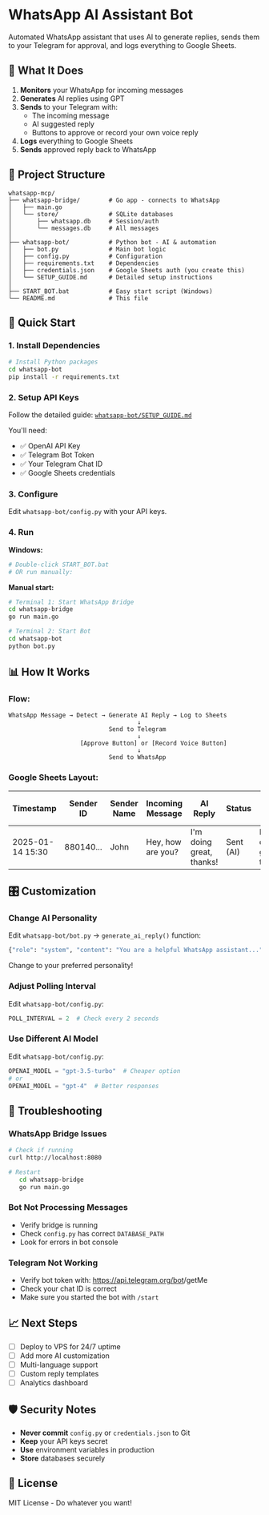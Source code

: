 # WhatsApp AI Assistant Bot

Automated WhatsApp assistant that uses AI to generate replies, sends them to your Telegram for approval, and logs everything to Google Sheets.

## 🎯 What It Does

1. **Monitors** your WhatsApp for incoming messages
2. **Generates** AI replies using GPT
3. **Sends** to your Telegram with:
   - The incoming message
   - AI suggested reply
   - Buttons to approve or record your own voice reply
4. **Logs** everything to Google Sheets
5. **Sends** approved reply back to WhatsApp

## 📁 Project Structure

```
whatsapp-mcp/
├── whatsapp-bridge/        # Go app - connects to WhatsApp
│   ├── main.go
│   └── store/              # SQLite databases
│       ├── whatsapp.db     # Session/auth
│       └── messages.db     # All messages
│
├── whatsapp-bot/           # Python bot - AI & automation
│   ├── bot.py              # Main bot logic
│   ├── config.py           # Configuration
│   ├── requirements.txt    # Dependencies
│   ├── credentials.json    # Google Sheets auth (you create this)
│   └── SETUP_GUIDE.md      # Detailed setup instructions
│
├── START_BOT.bat           # Easy start script (Windows)
└── README.md               # This file
```

## 🚀 Quick Start

### 1. **Install Dependencies**

   ```bash
# Install Python packages
cd whatsapp-bot
pip install -r requirements.txt
```

### 2. **Setup API Keys**

Follow the detailed guide: [`whatsapp-bot/SETUP_GUIDE.md`](whatsapp-bot/SETUP_GUIDE.md)

You'll need:
- ✅ OpenAI API Key
- ✅ Telegram Bot Token
- ✅ Your Telegram Chat ID
- ✅ Google Sheets credentials

### 3. **Configure**

Edit `whatsapp-bot/config.py` with your API keys.

### 4. **Run**

**Windows:**
```bash
# Double-click START_BOT.bat
# OR run manually:
```

**Manual start:**
```bash
# Terminal 1: Start WhatsApp Bridge
cd whatsapp-bridge
go run main.go

# Terminal 2: Start Bot
cd whatsapp-bot
python bot.py
```

## 📊 How It Works

### Flow:
```
WhatsApp Message → Detect → Generate AI Reply → Log to Sheets
                                    ↓
                            Send to Telegram
                                    ↓
                    [Approve Button] or [Record Voice Button]
                                    ↓
                            Send to WhatsApp
```

### Google Sheets Layout:
| Timestamp | Sender ID | Sender Name | Incoming Message | AI Reply | Status | Final Reply Sent |
|-----------|-----------|-------------|------------------|----------|--------|-----------------|
| 2025-01-14 15:30 | 880140... | John | Hey, how are you? | I'm doing great, thanks! | Sent (AI) | I'm doing great, thanks! |

## 🎛️ Customization

### Change AI Personality
Edit `whatsapp-bot/bot.py` → `generate_ai_reply()` function:
```python
{"role": "system", "content": "You are a helpful WhatsApp assistant..."}
```
Change to your preferred personality!

### Adjust Polling Interval
Edit `whatsapp-bot/config.py`:
```python
POLL_INTERVAL = 2  # Check every 2 seconds
```

### Use Different AI Model
Edit `whatsapp-bot/config.py`:
```python
OPENAI_MODEL = "gpt-3.5-turbo"  # Cheaper option
# or
OPENAI_MODEL = "gpt-4"  # Better responses
```

## 🔧 Troubleshooting

### WhatsApp Bridge Issues
```bash
# Check if running
curl http://localhost:8080

# Restart
   cd whatsapp-bridge
   go run main.go
   ```

### Bot Not Processing Messages
- Verify bridge is running
- Check `config.py` has correct `DATABASE_PATH`
- Look for errors in bot console

### Telegram Not Working
- Verify bot token with: https://api.telegram.org/bot<TOKEN>/getMe
- Check your chat ID is correct
- Make sure you started the bot with `/start`

## 📈 Next Steps

- [ ] Deploy to VPS for 24/7 uptime
- [ ] Add more AI customization
- [ ] Multi-language support
- [ ] Custom reply templates
- [ ] Analytics dashboard

## 🛡️ Security Notes

- **Never commit** `config.py` or `credentials.json` to Git
- **Keep** your API keys secret
- **Use** environment variables in production
- **Store** databases securely

## 📝 License

MIT License - Do whatever you want!
